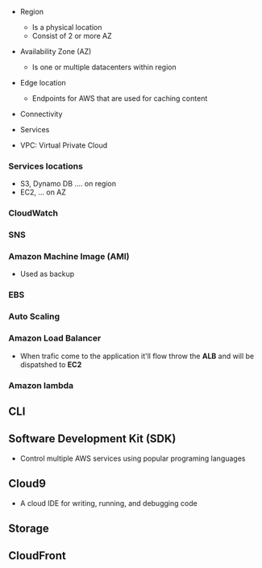 - Region 
  - Is a physical location 
  - Consist of 2 or more AZ 
- Availability Zone (AZ)
  - Is one or multiple datacenters within region 
- Edge location
  - Endpoints for AWS that are used for caching content 

- Connectivity
- Services
- VPC: Virtual Private Cloud

### Services locations 
* S3, Dynamo DB .... on region
* EC2, ... on AZ

### CloudWatch

### SNS

### Amazon Machine Image (AMI)

* Used as backup

### EBS

### Auto Scaling

### Amazon Load Balancer

* When trafic come to the application it'll flow throw the **ALB** and will be dispatshed 
to **EC2**




### Amazon lambda



## CLI

## Software Development Kit (SDK)

* Control multiple AWS services using popular programing languages

## Cloud9

* A cloud IDE for writing, running, and debugging code


## Storage



## CloudFront

